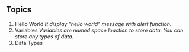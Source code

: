 ## Topics

1. Hello World
   _It display "hello world" message with alert function._
2. Variables
   _Variables are named space loaction to store data. You can store any types of data._
3. Data Types
